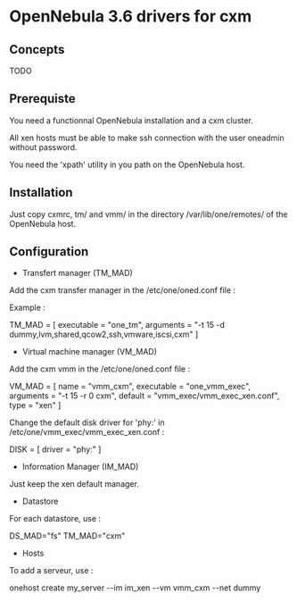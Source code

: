 OpenNebula 3.6 drivers for cxm
==============================

Concepts
--------

TODO

Prerequiste
-----------

You need a functionnal OpenNebula installation and a cxm cluster.

All xen hosts must be able to make ssh connection with the user oneadmin without password.

You need the 'xpath' utility in you path on the OpenNebula host.


Installation 
------------

Just copy cxmrc, tm/ and vmm/ in the directory /var/lib/one/remotes/ of the OpenNebula host.


Configuration
-------------

 - Transfert manager (TM_MAD)

Add the cxm transfer manager in the /etc/one/oned.conf file :

Example :

TM_MAD = [
    executable = "one_tm",
    arguments  = "-t 15 -d dummy,lvm,shared,qcow2,ssh,vmware,iscsi,cxm" ]


 - Virtual machine manager (VM_MAD)

Add the cxm vmm in the /etc/one/oned.conf file :

VM_MAD = [
    name       = "vmm_cxm",
    executable = "one_vmm_exec",
    arguments  = "-t 15 -r 0 cxm",
    default    = "vmm_exec/vmm_exec_xen.conf",
    type       = "xen" ]

Change the default disk driver for 'phy:' in /etc/one/vmm_exec/vmm_exec_xen.conf :

DISK   = [ driver = "phy:" ]

 - Information Manager (IM_MAD)

Just keep the xen default manager.

 - Datastore

 For each datastore, use :

  DS_MAD="fs"
  TM_MAD="cxm"

 - Hosts

To add a serveur, use :

onehost create my_server --im im_xen --vm vmm_cxm --net dummy




